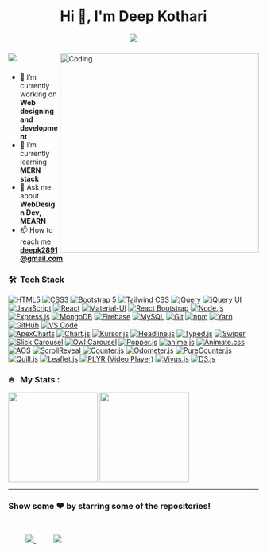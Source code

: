 <h1 align="center">Hi 👋, I'm Deep Kothari</h1>
<p align="center" display="block"><img src="https://readme-typing-svg.herokuapp.com/?size=30&duration=5001&color=2d7e5e&vCenter=true&center=true&width=460&lines=full-stack+web+developer"</p> 
<h3 align="center"></h3>
    
<img src="https://user-images.githubusercontent.com/74038190/212748830-4c709398-a386-4761-84d7-9e10b98fbe6e.gif" align="right" alt="Coding" width="400">


<a href="https://github.com/deep2891/github-profile-views-counter">
    <img src="https://komarev.com/ghpvc/?username=deepk2891&style=for-the-badge">
</a>

<h3></h3>



- 🔭 I’m currently working on **Web designing and development**
- 🌱 I’m currently learning **MERN stack**
- 💬 Ask me about **WebDesign Dev, MEARN**
- 📫 How to reach me **deepk2891@gmail.com**


<!--
###  Connect with me
<p align="left">
<a href="https://twitter.com/" target="blank"><img align="center" src="https://raw.githubusercontent.com/rahuldkjain/github-profile-readme-generator/master/src/images/icons/Social/twitter.svg" alt="deepkothari" height="30" width="40" /></a>
<a href="https://linkedin.com/in/" target="blank"><img align="center" src="https://raw.githubusercontent.com/rahuldkjain/github-profile-readme-generator/master/src/images/icons/Social/linked-in-alt.svg" alt="deepkothari" height="30" width="40" /></a>
<a href="https://instagram.com/" target="blank"><img align="center" src="https://raw.githubusercontent.com/rahuldkjain/github-profile-readme-generator/master/src/images/icons/Social/instagram.svg" alt="deepkothari" height="30" width="40" /></a>
<a href="https://www.youtube.com/" target="blank"><img align="center" src="https://raw.githubusercontent.com/rahuldkjain/github-profile-readme-generator/master/src/images/icons/Social/youtube.svg" alt="deepkothari" height="30" width="40" /></a>
</p>
-->

### 🛠 &nbsp;Tech Stack


<!--
![HTML5](https://img.shields.io/badge/html5-%23E34F26.svg?style=for-the-badge&logo=html5&logoColor=white)
![CSS3](https://img.shields.io/badge/css3-%231572B6.svg?style=for-the-badge&logo=css3&logoColor=white)
[![Bootstrap 5](https://img.shields.io/badge/Bootstrap_5-7952B3.svg?style=for-the-badge&logo=bootstrap&logoColor=white)](https://getbootstrap.com/docs/5.0/)
![TailwindCSS](https://img.shields.io/badge/tailwindcss-%2338B2AC.svg?style=for-the-badge&logo=tailwind-css&logoColor=white)
[![Portfolio](https://img.shields.io/badge/Portfolio-%23000000.svg?style=for-the-badge&logo=firefox&logoColor=#FF7139)](https://deepk2891.github.io/DeepKothari.me/)
![Visual Studio Code](https://img.shields.io/badge/Visual%20Studio%20Code-0078d7.svg?style=for-the-badge&logo=visual-studio-code&logoColor=white)
![jQuery](https://img.shields.io/badge/jquery-%230769AD.svg?style=for-the-badge&logo=jquery&logoColor=white)
![jQuery UI](https://img.shields.io/badge/jQuery_UI-YOUR_COLOR_HERE.svg?style=for-the-badge&logo=jquery&logoColor=white)
![Chart.js](https://img.shields.io/badge/chart.js-F5788D.svg?style=for-the-badge&logo=chart.js&logoColor=white)
![counter.js](https://img.shields.io/badge/counter.js-YOUR_COLOR_HERE.svg?style=for-the-badge&logo=chart.js&logoColor=white)
![Swiper.js](https://img.shields.io/badge/Swiper.js-YOUR_COLOR_HERE.svg?style=for-the-badge&logo=swiper&logoColor=white)
![Slider.js](https://img.shields.io/badge/Slider.js-F1C40F.svg?style=for-the-badge&logo=javascript&logoColor=white)
![Slick Slider](https://img.shields.io/badge/Slick_Slider-9933CC.svg?style=for-the-badge&logo=jquery&logoColor=white)
![Splide.js](https://img.shields.io/badge/Splide.js-4BBF6B.svg?style=for-the-badge&logo=javascript&logoColor=white)
![Owl Carousel](https://img.shields.io/badge/Owl_Carousel-0074e4.svg?style=for-the-badge&logo=javascript&logoColor=white)
![JavaScript](https://img.shields.io/badge/javascript-%23323330.svg?style=for-the-badge&logo=javascript&logoColor=%23F7DF1E)
![React.js](https://img.shields.io/badge/React.js-61DAFB?style=for-the-badge&logo=react&logoColor=white)
![TypeScript](https://img.shields.io/badge/typescript-%23007ACC.svg?style=for-the-badge&logo=typescript&logoColor=white)
![NodeJS](https://img.shields.io/badge/node.js-6DA55F?style=for-the-badge&logo=node.js&logoColor=white)
![MongoDB](https://img.shields.io/badge/MongoDB-%234ea94b.svg?style=for-the-badge&logo=mongodb&logoColor=white)
![Firebase](https://img.shields.io/badge/firebase-%23039BE5.svg?style=for-the-badge&logo=firebase)
![MySQL](https://img.shields.io/badge/mysql-%2300f.svg?style=for-the-badge&logo=mysql&logoColor=white)
![C](https://img.shields.io/badge/c-%2300599C.svg?style=for-the-badge&logo=c&logoColor=white)
![C++](https://img.shields.io/badge/c++-%2300599C.svg?style=for-the-badge&logo=c%2B%2B&logoColor=white)
![Python](https://img.shields.io/badge/python-3670A0?style=for-the-badge&logo=python&logoColor=ffdd54)
![GitHub](https://img.shields.io/badge/GitHub-%23121011.svg?style=for-the-badge&logo=github&logoColor=white)
![Vercel](https://img.shields.io/badge/vercel-%23000000.svg?style=for-the-badge&logo=vercel&logoColor=white)
![Netlify](https://img.shields.io/badge/netlify-%23000000.svg?style=for-the-badge&logo=netlify&logoColor=#00C7B7)
![GIT](https://img.shields.io/badge/Git-fc6d26?style=for-the-badge&logo=git&logoColor=white)
![NPM](https://img.shields.io/badge/NPM-%23000000.svg?style=for-the-badge&logo=npm&logoColor=white)
![Yarn](https://img.shields.io/badge/yarn-%232C8EBB.svg?style=for-the-badge&logo=yarn&logoColor=white)
-->



[![HTML5](https://img.shields.io/badge/HTML5-%23E34F26.svg?style=for-the-badge&logo=html5&logoColor=white)](https://developer.mozilla.org/en-US/docs/Web/Guide/HTML/HTML5)
[![CSS3](https://img.shields.io/badge/CSS3-%231572B6.svg?style=for-the-badge&logo=css3&logoColor=white)](https://developer.mozilla.org/en-US/docs/Web/CSS)
[![Bootstrap 5](https://img.shields.io/badge/Bootstrap%205-%23563D7C.svg?style=for-the-badge&logo=bootstrap&logoColor=white)](https://getbootstrap.com/)
[![Tailwind CSS](https://img.shields.io/badge/Tailwind%20CSS-%231a202c.svg?style=for-the-badge&logo=tailwind-css&logoColor=white)](https://tailwindcss.com/)
[![jQuery](https://img.shields.io/badge/jQuery-%230769AD.svg?style=for-the-badge&logo=jquery&logoColor=white)](https://jquery.com/)
[![jQuery UI](https://img.shields.io/badge/jQuery%20UI-%230769AD.svg?style=for-the-badge&logo=jqueryui&logoColor=white)](https://jqueryui.com/)
[![JavaScript](https://img.shields.io/badge/JavaScript-%23F7DF1E.svg?style=for-the-badge&logo=javascript&logoColor=black)](https://developer.mozilla.org/en-US/docs/Web/JavaScript)
[![React](https://img.shields.io/badge/React-%2361DAFB.svg?style=for-the-badge&logo=react&logoColor=white)](https://reactjs.org/)
[![Material-UI](https://img.shields.io/badge/Material--UI-%230081CB.svg?style=for-the-badge&logo=material-ui&logoColor=white)](https://material-ui.com/)
[![React Bootstrap](https://img.shields.io/badge/React%20Bootstrap-%23563D7C.svg?style=for-the-badge&logo=bootstrap&logoColor=white)](https://react-bootstrap.github.io/)
[![Node.js](https://img.shields.io/badge/Node.js-%23339933.svg?style=for-the-badge&logo=node.js&logoColor=white)](https://nodejs.org/)
[![Express.js](https://img.shields.io/badge/Express.js-%23000000.svg?style=for-the-badge&logo=express&logoColor=white)](https://expressjs.com/)
[![MongoDB](https://img.shields.io/badge/MongoDB-%2347A248.svg?style=for-the-badge&logo=mongodb&logoColor=white)](https://www.mongodb.com/)
[![Firebase](https://img.shields.io/badge/Firebase-%23FFCA28.svg?style=for-the-badge&logo=firebase&logoColor=black)](https://firebase.google.com/)
[![MySQL](https://img.shields.io/badge/MySQL-%234479A1.svg?style=for-the-badge&logo=mysql&logoColor=white)](https://www.mysql.com/)
[![Git](https://img.shields.io/badge/Git-%23F05032.svg?style=for-the-badge&logo=git&logoColor=white)](https://git-scm.com/)
[![npm](https://img.shields.io/badge/npm-%23CB3837.svg?style=for-the-badge&logo=npm&logoColor=white)](https://www.npmjs.com/)
[![Yarn](https://img.shields.io/badge/Yarn-%232C8EBB.svg?style=for-the-badge&logo=yarn&logoColor=white)](https://yarnpkg.com/)
[![GitHub](https://img.shields.io/badge/GitHub-%23181717.svg?style=for-the-badge&logo=github&logoColor=white)](https://github.com/)
[![VS Code](https://img.shields.io/badge/VS%20Code-%23007ACC.svg?style=for-the-badge&logo=visual-studio-code&logoColor=white)](https://code.visualstudio.com/)
<br>
[![ApexCharts](https://img.shields.io/badge/ApexCharts-%23F76700.svg?style=for-the-badge&logo=apexcharts&logoColor=white)](https://apexcharts.com/)
[![Chart.js](https://img.shields.io/badge/Chart.js-%23FF6384.svg?style=for-the-badge&logo=chart.js&logoColor=white)](https://www.chartjs.org/)
[![Kursor.js](https://img.shields.io/badge/Kursor.js-%23FF5722.svg?style=for-the-badge&logo=kursorjs&logoColor=white)](https://kursorjs.netlify.app/)
[![Headline.js](https://img.shields.io/badge/Headline.js-%23000000.svg?style=for-the-badge&logo=headlinejs&logoColor=white)](https://headlinejs.com/)
[![Typed.js](https://img.shields.io/badge/Typed.js-%234B0082.svg?style=for-the-badge&logo=typedjs&logoColor=white)](https://github.com/mattboldt/typed.js/)
[![Swiper](https://img.shields.io/badge/Swiper-%2377B5FE.svg?style=for-the-badge&logo=swiper&logoColor=white)](https://swiperjs.com/)
[![Slick Carousel](https://img.shields.io/badge/Slick%20Carousel-%23FF8400.svg?style=for-the-badge&logo=webpack&logoColor=white)](https://kenwheeler.github.io/slick/)
[![Owl Carousel](https://img.shields.io/badge/Owl%20Carousel-%23FF6F61.svg?style=for-the-badge&logo=javascript&logoColor=white)](https://owlcarousel2.github.io/OwlCarousel2/)
[![Popper.js](https://img.shields.io/badge/Popper.js-%2323BC97.svg?style=for-the-badge&logo=popper.js&logoColor=white)](https://popper.js.org/)
[![anime.js](https://img.shields.io/badge/anime.js-%23FF9A8B.svg?style=for-the-badge&logo=anime.js&logoColor=white)](https://animejs.com/)
[![Animate.css](https://img.shields.io/badge/Animate.css-%23000000.svg?style=for-the-badge&logo=css3&logoColor=white)](https://animate.style/)
[![AOS](https://img.shields.io/badge/AOS-%2336AF5F.svg?style=for-the-badge&logo=javascript&logoColor=white)](https://michalsnik.github.io/aos/)
[![ScrollReveal](https://img.shields.io/badge/ScrollReveal-%230D324D.svg?style=for-the-badge&logo=javascript&logoColor=white)](https://scrollrevealjs.org/)
[![Counter.js](https://img.shields.io/badge/Counter.js-%23000000.svg?style=for-the-badge&logo=javascript&logoColor=white)](https://github.com/bfintal/Counter-Up/)
[![Odometer.js](https://img.shields.io/badge/Odometer.js-%23E94E77.svg?style=for-the-badge&logo=javascript&logoColor=white)](https://github.hubspot.com/odometer/)
[![PureCounter.js](https://img.shields.io/badge/PureCounter.js-%23FF4E50.svg?style=for-the-badge&logo=javascript&logoColor=white)](https://github.com/radnen/pure-counter)
[![Quill.js](https://img.shields.io/badge/Quill.js-%23697C75.svg?style=for-the-badge&logo=javascript&logoColor=white)](https://quilljs.com/)
[![Leaflet.js](https://img.shields.io/badge/Leaflet.js-%2333FF00.svg?style=for-the-badge&logo=leaflet&logoColor=black)](https://leafletjs.com/)
[![PLYR (Video Player)](https://img.shields.io/badge/PLYR-%230C7BFF.svg?style=for-the-badge&logo=plyr&logoColor=white)](https://plyr.io/)
[![Vivus.js](https://img.shields.io/badge/Vivus.js-%23FF69B4.svg?style=for-the-badge&logo=javascript&logoColor=white)](https://maxwellito.github.io/vivus/)
[![D3.js](https://img.shields.io/badge/D3.js-%23F9A03C.svg?style=for-the-badge&logo=d3.js&logoColor=white)](https://d3js.org/)


### 🔥 &nbsp; My Stats :

<a href="https://github.com/deepk2891">
  <img height=180em align="center" src="https://github-readme-stats.vercel.app/api/top-langs?username=deepk2891&layout=compact&langs_count=8&theme=tokyonight" />
</a>   
<a href="https://github.com/deepk2891">
  <img height=180em align="center" src="https://github-readme-streak-stats.herokuapp.com/?user=deepk2891&layout=compact&langs_count=8&theme=tokyonight" />
</a>

---

### Show some ❤️ by starring some of the repositories!
<br>

&nbsp;&nbsp;&nbsp;&nbsp;&nbsp;&nbsp;&nbsp;&nbsp;
<a href="https://t.me/barnamenevisiadmin/">
<img src="https://img.shields.io/badge/telegram-2CA5E0?style=for-the-badge&logo=telegram&logoColor=white">
</a>
&nbsp;&nbsp;&nbsp;&nbsp;&nbsp;&nbsp;&nbsp;&nbsp;
<a href="https://gitlab.com/rzashakeri">
<img src="https://img.shields.io/badge/gitlab-330F63?style=for-the-badge&logo=gitlab&logoColor=white">
</a>

</div>
